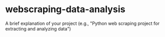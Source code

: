 # webscraping-data-analysis
A brief explanation of your project (e.g., "Python web scraping project for extracting and analyzing data")
